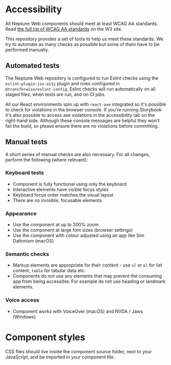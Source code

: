 # Accessibility

All Neptune Web components should meet at least WCAG AA standards. Read [the full list of WCAG AA standards](https://www.w3.org/WAI/WCAG21/quickref/?currentsidebar=%23col_overview&levels=aaa&technologies=flash%2Csl) on the W3 site.

This repository provides a set of tools to help us meet these standards. We try to automate as many checks as possible but some of them have to be performed manually.

## Automated tests

The Neptune Web repository is configured to run Eslint checks using the `eslint-plugin-jsx-a11y` plugin and rules configured in `@transferwise/eslint-config`. Eslint checks will run automatically on all staged files, when tests are run, and on CI jobs.

All our React environments spin up with `react-axe` integrated so it's possible to check for violations in the browser console. If you're running Storybook it's also possible to access axe violations in the accessibility tab on the right-hand side. Although these console messages are helpful they won't fail the build, so please ensure there are no violations before committing.

## Manual tests

A short series of manual checks are also necessary. For all changes, perform the following (where relevant):

### Keyboard tests

- Component is fully functional using only the keyboard
- Interactive elements have visible focus styles
- Keyboard focus order matches the visual layout
- There are no invisible, focusable elements

### Appearance

- Use the component at up to 200% zoom
- Use the component at large font sizes (browser settings)
- Use the component with colour adjusted using an app like Sim Daltonism (macOS)

### Semantic checks

- Markup elements are appropriate for their content - use `ul` or `ol` for list content, `table` for tabular data etc.
- Components do not use any elements that may prevent the consuming app from being accessible. For example do not use heading or landmark elements.

### Voice access

- Component works with VoiceOver (macOS) and NVDA / Jaws (Windows)

# Component styles

CSS files should live inside the component source folder, next to your JavaScript, and be imported in your component file.
